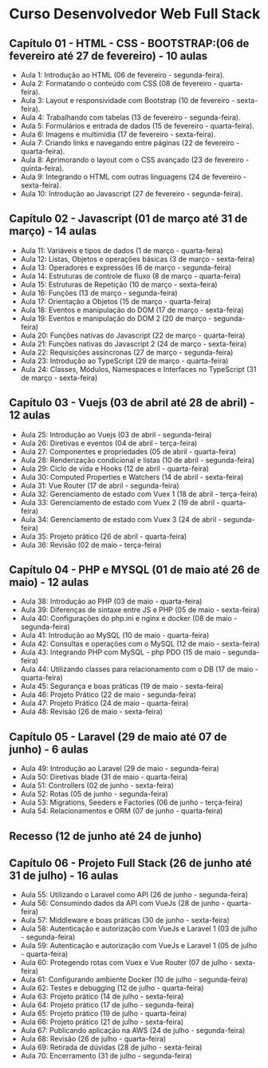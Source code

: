 # Curso Desenvolvedor Web Full Stack

## Capítulo 01 - HTML - CSS - BOOTSTRAP:(06 de fevereiro até 27 de fevereiro) - 10 aulas
- Aula 1: Introdução ao HTML (06 de fevereiro - segunda-feira).
- Aula 2: Formatando o conteúdo com CSS (08 de fevereiro - quarta-feira).
- Aula 3: Layout e responsividade com Bootstrap (10 de fevereiro - sexta-feira).
- Aula 4: Trabalhando com tabelas (13 de fevereiro - segunda-feira).
- Aula 5: Formulários e entrada de dados (15 de fevereiro - quarta-feira).
- Aula 6: Imagens e multimídia (17 de fevereiro - sexta-feira).
- Aula 7: Criando links e navegando entre páginas (22 de fevereiro - quarta-feira).
- Aula 8: Aprimorando o layout com o CSS avançado (23 de fevereiro - quinta-feira).
- Aula 9: Integrando o HTML com outras linguagens (24 de fevereiro - sexta-feira).
- Aula 10: Introdução ao Javascript (27 de fevereiro - segunda-feira).

## Capítulo 02 - Javascript (01 de março até 31 de março) - 14 aulas
- Aula 11: Variáveis e tipos de dados (1 de março - quarta-feira)
- Aula 12: Listas, Objetos e operações básicas (3 de março - sexta-feira)
- Aula 13: Operadores e expressões (6 de março - segunda-feira)
- Aula 14: Estruturas de controle de fluxo (8 de março - quarta-feira)
- Aula 15: Estruturas de Repetição (10 de março - sexta-feira)
- Aula 16: Funções  (13 de março - segunda-feira)
- Aula 17: Orientação a Objetos (15 de março - quarta-feira)
- Aula 18: Eventos e manipulação do DOM (17 de março - sexta-feira)
- Aula 19: Eventos e manipulação do DOM 2 (20 de março - segunda-feira)
- Aula 20: Funções nativas do Javascript (22 de março - quarta-feira)
- Aula 21: Funções nativas do Javascript 2 (24 de março - sexta-feira)
- Aula 22: Requisições assíncronas (27 de março - segunda-feira)
- Aula 23: Introdução ao TypeScript (29 de março - quarta-feira)
- Aula 24: Classes, Módulos, Namespaces e Interfaces no TypeScript (31 de março - sexta-feira)

## Capítulo 03 - Vuejs (03 de abril até 28 de abril) - 12 aulas
- Aula 25: Introdução ao Vuejs (03 de abril - segunda-feira)
- Aula 26: Diretivas e eventos (04 de abril - terça-feira)
- Aula 27: Componentes e propriedades (05 de abril - quarta-feira)
- Aula 28: Renderização condicional e listas  (10 de abril - segunda-feira)
- Aula 29: Ciclo de vida e Hooks (12 de abril - quarta-feira)
- Aula 30: Computed Properties e Watchers (14 de abril - sexta-feira)
- Aula 31: Vue Router (17 de abril - segunda-feira)
- Aula 32: Gerenciamento de estado com Vuex 1 (18 de abril - terça-feira)
- Aula 33: Gerenciamento de estado com Vuex 2 (19 de abril - quarta-feira)
- Aula 34: Gerenciamento de estado com Vuex 3 (24 de abril - segunda-feira)
- Aula 35: Projeto prático (26 de abril - quarta-feira)
- Aula 36: Revisão (02 de maio - terça-feira)

## Capítulo 04 - PHP e MYSQL (01 de maio até 26 de maio) - 12 aulas
<!-- - Aula 37: Introdução ao PHP (02 de maio - terça-feira) -->
- Aula 38: Introdução ao PHP (03 de maio - quarta-feira)
- Aula 39: Diferenças de sintaxe entre JS e PHP (05 de maio - sexta-feira)
- Aula 40: Configurações do php.ini e nginx e docker (08 de maio - segunda-feira)
- Aula 41: Introdução ao MySQL (10 de maio - quarta-feira)
- Aula 42: Consultas e operações com o MySQL (12 de maio - sexta-feira)
- Aula 43: Integrando PHP com MySQL - php PDO (15 de maio - segunda-feira)
- Aula 44: Utilizando classes para relacionamento com o DB (17 de maio - quarta-feira)
- Aula 45: Segurança e boas práticas (19 de maio - sexta-feira)
- Aula 46: Projeto Prático (22 de maio - segunda-feira)
- Aula 47: Projeto Prático (24 de maio - quarta-feira)
- Aula 48: Revisão (26 de maio - sexta-feira)
## Capítulo 05 - Laravel (29 de maio até 07 de junho) - 6 aulas
- Aula 49: Introdução ao Laravel (29 de maio - segunda-feira)
- Aula 50: Diretivas blade (31 de maio - quarta-feira)
- Aula 51: Controllers (02 de junho - sexta-feira)
- Aula 52: Rotas (05 de junho - segunda-feira)
- Aula 53: Migrations, Seeders e Factories (06 de junho - terça-feira)
- Aula 54: Relacionamentos e ORM (07 de junho - quarta-feira)

## Recesso (12 de junho até 24 de junho)

## Capítulo 06 - Projeto Full Stack (26 de junho até 31 de julho) - 16 aulas
- Aula 55: Utilizando o Laravel como API (26 de junho - segunda-feira)
- Aula 56: Consumindo dados da API com VueJs (28 de junho - quarta-feira)
- Aula 57: Middleware e boas práticas (30 de junho - sexta-feira)
- Aula 58: Autenticação e autorização com VueJs e Laravel 1 (03 de julho - segunda-feira)
- Aula 59: Autenticação e autorização com VueJs e Laravel 1 (05 de julho - quarta-feira)
- Aula 60: Protegendo rotas com Vuex e Vue Router (07 de julho - sexta-feira)
- Aula 61: Configurando ambiente Docker (10 de julho - segunda-feira)
- Aula 62: Testes e debugging (12 de julho - quarta-feira)
- Aula 63: Projeto prático (14 de julho - sexta-feira)
- Aula 64: Projeto prático (17 de julho - segunda-feira)
- Aula 65: Projeto prático (19 de julho - quarta-feira)
- Aula 66: Projeto prático (21 de julho - sexta-feira)
- Aula 67: Publicando aplicação na AWS (24 de julho - segunda-feira)
- Aula 68: Revisão (26 de julho - quarta-feira)
- Aula 69: Retirada de dúvidas (28 de julho - sexta-feira)
- Aula 70: Encerramento (31 de julho - segunda-feira)